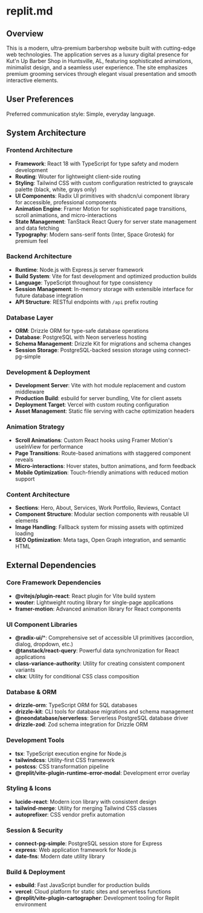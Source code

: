 # replit.md

## Overview

This is a modern, ultra-premium barbershop website built with cutting-edge web technologies. The application serves as a luxury digital presence for Kut'n Up Barber Shop in Huntsville, AL, featuring sophisticated animations, minimalist design, and a seamless user experience. The site emphasizes premium grooming services through elegant visual presentation and smooth interactive elements.

## User Preferences

Preferred communication style: Simple, everyday language.

## System Architecture

### Frontend Architecture
- **Framework**: React 18 with TypeScript for type safety and modern development
- **Routing**: Wouter for lightweight client-side routing
- **Styling**: Tailwind CSS with custom configuration restricted to grayscale palette (black, white, grays only)
- **UI Components**: Radix UI primitives with shadcn/ui component library for accessible, professional components
- **Animation Engine**: Framer Motion for sophisticated page transitions, scroll animations, and micro-interactions
- **State Management**: TanStack React Query for server state management and data fetching
- **Typography**: Modern sans-serif fonts (Inter, Space Grotesk) for premium feel

### Backend Architecture
- **Runtime**: Node.js with Express.js server framework
- **Build System**: Vite for fast development and optimized production builds
- **Language**: TypeScript throughout for type consistency
- **Session Management**: In-memory storage with extensible interface for future database integration
- **API Structure**: RESTful endpoints with `/api` prefix routing

### Database Layer
- **ORM**: Drizzle ORM for type-safe database operations
- **Database**: PostgreSQL with Neon serverless hosting
- **Schema Management**: Drizzle Kit for migrations and schema changes
- **Session Storage**: PostgreSQL-backed session storage using connect-pg-simple

### Development & Deployment
- **Development Server**: Vite with hot module replacement and custom middleware
- **Production Build**: esbuild for server bundling, Vite for client assets
- **Deployment Target**: Vercel with custom routing configuration
- **Asset Management**: Static file serving with cache optimization headers

### Animation Strategy
- **Scroll Animations**: Custom React hooks using Framer Motion's useInView for performance
- **Page Transitions**: Route-based animations with staggered component reveals
- **Micro-interactions**: Hover states, button animations, and form feedback
- **Mobile Optimization**: Touch-friendly animations with reduced motion support

### Content Architecture
- **Sections**: Hero, About, Services, Work Portfolio, Reviews, Contact
- **Component Structure**: Modular section components with reusable UI elements
- **Image Handling**: Fallback system for missing assets with optimized loading
- **SEO Optimization**: Meta tags, Open Graph integration, and semantic HTML

## External Dependencies

### Core Framework Dependencies
- **@vitejs/plugin-react**: React plugin for Vite build system
- **wouter**: Lightweight routing library for single-page applications
- **framer-motion**: Advanced animation library for React components

### UI Component Libraries
- **@radix-ui/***: Comprehensive set of accessible UI primitives (accordion, dialog, dropdown, etc.)
- **@tanstack/react-query**: Powerful data synchronization for React applications
- **class-variance-authority**: Utility for creating consistent component variants
- **clsx**: Utility for conditional CSS class composition

### Database & ORM
- **drizzle-orm**: TypeScript ORM for SQL databases
- **drizzle-kit**: CLI tools for database migrations and schema management
- **@neondatabase/serverless**: Serverless PostgreSQL database driver
- **drizzle-zod**: Zod schema integration for Drizzle ORM

### Development Tools
- **tsx**: TypeScript execution engine for Node.js
- **tailwindcss**: Utility-first CSS framework
- **postcss**: CSS transformation pipeline
- **@replit/vite-plugin-runtime-error-modal**: Development error overlay

### Styling & Icons
- **lucide-react**: Modern icon library with consistent design
- **tailwind-merge**: Utility for merging Tailwind CSS classes
- **autoprefixer**: CSS vendor prefix automation

### Session & Security
- **connect-pg-simple**: PostgreSQL session store for Express
- **express**: Web application framework for Node.js
- **date-fns**: Modern date utility library

### Build & Deployment
- **esbuild**: Fast JavaScript bundler for production builds
- **vercel**: Cloud platform for static sites and serverless functions
- **@replit/vite-plugin-cartographer**: Development tooling for Replit environment